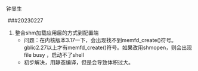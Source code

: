 钟昱生

 ###20230227

1. 整合shm加载应用层的方式到配置端
   * 问题：在内核版本3.17一下，会出现找不到memfd_create()符号。gblic2.27以上才有memfd_create()符号。如果改用shmopen，则会出现file busy ，启动不了shell
   * 初步解决，用静态编译，但是会导致体积过大。
